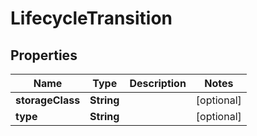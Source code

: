 # LifecycleTransition

## Properties
Name | Type | Description | Notes
------------ | ------------- | ------------- | -------------
**storageClass** | **String** |  |  [optional]
**type** | **String** |  |  [optional]

